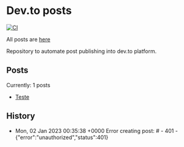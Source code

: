 # Dev.to posts

[![CI](https://github.com/guionardo/dev-to-blog/actions/workflows/changed.yml/badge.svg)](https://github.com/guionardo/dev-to-blog/actions/workflows/changed.yml)

All posts are [here](https://dev.to/guionardo)

Repository to automate post publishing into dev.to platform.

## Posts

Currently: 1 posts

* [Teste]()

## History

* Mon, 02 Jan 2023 00:35:38 +0000 Error creating post: # - 401 - {"error":"unauthorized","status":401}
